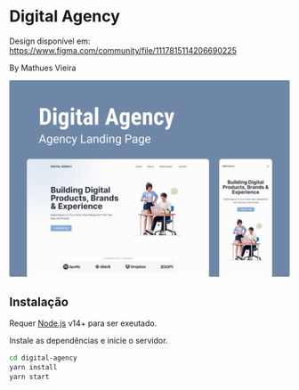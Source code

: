 # Digital Agency

Design disponível em: https://www.figma.com/community/file/1117815114206690225

By Mathues Vieira

![capa](./src/assets/images/Capa.png)

## Instalação

Requer [Node.js](https://nodejs.org/) v14+ para ser exeutado.

Instale as dependências e inicie o servidor.

```sh
cd digital-agency
yarn install
yarn start
```
